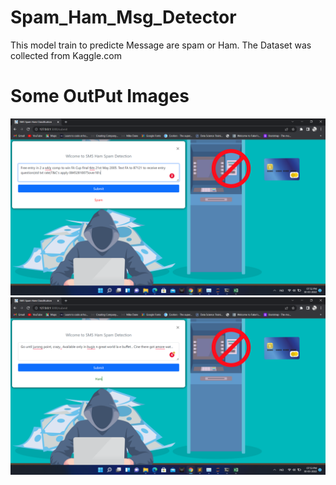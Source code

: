 # Spam_Ham_Msg_Detector

This model train to predicte Message are spam or Ham. The Dataset was collected from Kaggle.com

# Some OutPut Images
![alt text](https://github.com/nitesh60/Spam_Ham_Msg_Detector/blob/main/static/img1.png?raw=true)
![alt text](https://github.com/nitesh60/Spam_Ham_Msg_Detector/blob/main/static/img2.png?raw=true)
